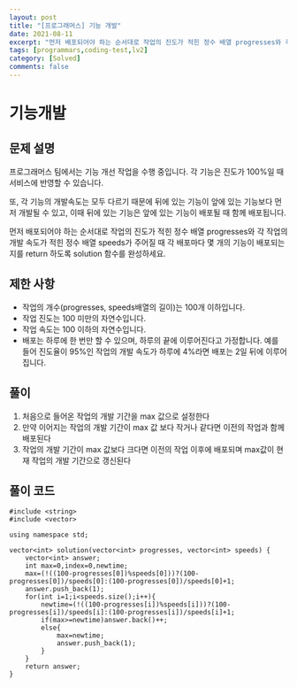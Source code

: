 ```yaml
---
layout: post
title: "[프로그래머스] 기능 개발"
date: 2021-08-11
excerpt: "먼저 배포되어야 하는 순서대로 작업의 진도가 적힌 정수 배열 progresses와 각 작업의 개발 속도가 적힌 정수 배열 speeds가 주어질 때 각 배포마다 몇 개의 기능이 배포되는지를 return 하도록 solution 함수를 완성하세요."
tags: [programmars,coding-test,lv2]
category: [Solved]
comments: false
---
```

# 기능개발
## 문제 설명
프로그래머스 팀에서는 기능 개선 작업을 수행 중입니다. 각 기능은 진도가 100%일 때 서비스에 반영할 수 있습니다.

또, 각 기능의 개발속도는 모두 다르기 때문에 뒤에 있는 기능이 앞에 있는 기능보다 먼저 개발될 수 있고, 이때 뒤에 있는 기능은 앞에 있는 기능이 배포될 때 함께 배포됩니다.

먼저 배포되어야 하는 순서대로 작업의 진도가 적힌 정수 배열 progresses와 각 작업의 개발 속도가 적힌 정수 배열 speeds가 주어질 때 각 배포마다 몇 개의 기능이 배포되는지를 return 하도록 solution 함수를 완성하세요.

## 제한 사항
* 작업의 개수(progresses, speeds배열의 길이)는 100개 이하입니다.
* 작업 진도는 100 미만의 자연수입니다.
* 작업 속도는 100 이하의 자연수입니다.
* 배포는 하루에 한 번만 할 수 있으며, 하루의 끝에 이루어진다고 가정합니다. 예를 들어 진도율이 95%인 작업의 개발 속도가 하루에 4%라면 배포는 2일 뒤에 이루어집니다.

## 풀이
1. 처음으로 들어온 작업의 개발 기간을 max 값으로 설정한다
2. 만약 이어지는 작업의 개발 기간이 max 값 보다 작거나 같다면 이전의 작업과 함께 배포된다
3. 작업의 개발 기간이 max 값보다 크다면 이전의 작업 이후에 배포되며 max값이 현재 작업의 개발 기간으로 갱신된다

## 풀이 코드
```
#include <string>
#include <vector>

using namespace std;

vector<int> solution(vector<int> progresses, vector<int> speeds) {
    vector<int> answer;
    int max=0,index=0,newtime;
    max=(!((100-progresses[0])%speeds[0]))?(100-progresses[0])/speeds[0]:(100-progresses[0])/speeds[0]+1;
    answer.push_back(1);
    for(int i=1;i<speeds.size();i++){
        newtime=(!((100-progresses[i])%speeds[i]))?(100-progresses[i])/speeds[i]:(100-progresses[i])/speeds[i]+1;
        if(max>=newtime)answer.back()++;
        else{
            max=newtime;
            answer.push_back(1);
        }
    }
    return answer;
}
```
